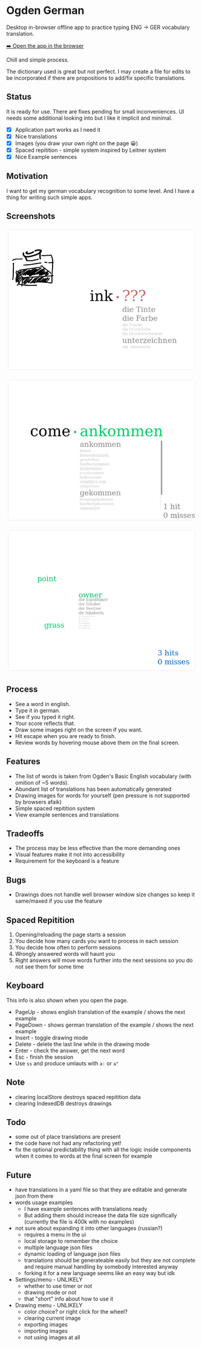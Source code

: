 # Ogden German

Desktop in-browser offline app to practice typing ENG -> GER vocabulary translation.

[:arrow_right: Open the app in the browser](https://sowcow.github.io/ogden-german/)

Chill and simple process.

The dictionary used is great but not perfect.
I may create a file for edits to be incorporated if there are propositions to add/fix specific translations.

## Status

It is ready for use. There are fixes pending for small inconveniences.
UI needs some additional looking into but I like it implicit and minimal.

- [X] Application part works as I need it
- [X] Nice translations
- [X] Images (you draw your own right on the page :grinning:)
- [X] Spaced repitition - simple system inspired by Leitner system
- [X] Nice Example sentences

## Motivation

I want to get my german vocabulary recognition to some level.
And I have a thing for writing such simple apps.

## Screenshots

![wrong-answer](/shots/wrong.png?raw=true)

![right-answer](/shots/right.png?raw=true)

![final-review](/shots/final.png?raw=true)

## Process

- See a word in english.
- Type it in german.
- See if you typed it right.
- Your score reflects that.
- Draw some images right on the screen if you want.
- Hit escape when you are ready to finish.
- Review words by hovering mouse above them on the final screen.

## Features

- The list of words is taken from Ogden's Basic English vocabulary (with omition of ~5 words).
- Abundant list of translations has been automatically generated
- Drawing images for words for yourself (pen pressure is not supported by browsers afaik)
- Simple spaced repitition system
- View example sentences and translations

## Tradeoffs

* The process may be less effective than the more demanding ones
* Visual features make it not into accessibility
* Requirement for the keyboard is a feature

## Bugs

- Drawings does not handle well browser window size changes so keep it same/maxed if you use the feature

## Spaced Repitition

1. Opening/reloading the page starts a session
1. You decide how many cards you want to process in each session
1. You decide how often to perform sessions
1. Wrongly answered words will haunt you
1. Right answers will move words further into the next sessions so you do not see them for some time

## Keyboard

This info is also shown when you open the page.

- PageUp - shows english translation of the example / shows the next example
- PageDown - shows german translation of the example / shows the next example
- Insert - toggle drawing mode
- Delete - delete the last line while in the drawing mode
- Enter - check the answer, get the next word
- Esc - finish the session
- Use `ss` and produce umlauts with `a:` or `a"`

## Note

- clearing localStore destroys spaced repitition data
- clearing IndexedDB destroys drawings

## Todo

- some out of place translations are present
- the code have not had any refactoring yet!
- fix the optional predictability thing with all the logic inside components when it comes to words at the final screen for example

## Future

- have translations in a yaml file so that they are editable and generate json from there
- words usage examples
  * I have example sentences with translations ready
  * But adding them should increase the data file size significally (currently the file is 400k with no examples)
- not sure about expanding it into other languages (russian?)
  * requires a menu in the ui
  * local storage to remember the choice
  * multiple language json files
  * dynamic loading of language json files
  * translations should be generateable easily but they
    are not complete and require manual handling by somebody interested anyway
  * forking it for a new language seems like an easy way but idk
- Settings/menu - UNLIKELY
  * whether to use timer or not
  * drawing mode or not
  * that "short" info about how to use it
- Drawing menu - UNLIKELY
  * color choice? or right click for the wheel?
  * clearing current image
  * exporting images
  * importing images
  * not using images at all
